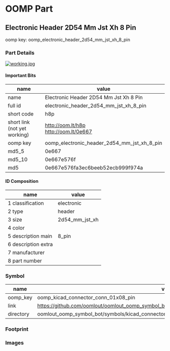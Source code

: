 # OOMP Part  
## Electronic Header 2D54 Mm Jst Xh 8 Pin  
  
oomp key: oomp_electronic_header_2d54_mm_jst_xh_8_pin  
  
### Part Details  
  
[![working.jpg](working_600.jpg)](working.jpg)  
  
#### Important Bits  
| name | value | 
| --- | --- | 
| name | Electronic Header 2D54 Mm Jst Xh 8 Pin | 
| full id | electronic_header_2d54_mm_jst_xh_8_pin | 
| short code | h8p | 
| short link<br>(not yet working) | http://oom.lt/h8p<br>http://oom.lt/0e667 | 
| oomp key | oomp_electronic_header_2d54_mm_jst_xh_8_pin | 
| md5_5 | 0e667 | 
| md5_10 | 0e667e576f | 
| md5 | 0e667e576fa3ec6beeb52ecb999f974a | 
#### ID Composition  
| name | value | 
| --- | --- | 
| 1 classification | electronic | 
| 2 type | header | 
| 3 size | 2d54_mm_jst_xh | 
| 4 color |  | 
| 5 description main | 8_pin | 
| 6 description extra |  | 
| 7 manufacturer |  | 
| 8 part number |  | 
### Symbol  
| name | value | 
| --- | --- | 
| oomp_key | oomp_kicad_connector_conn_01x08_pin | 
| link | https://github.com/oomlout/oomlout_oomp_symbol_bot/tree/main/symbols/kicad_connector_conn_01x08_pin | 
| directory | oomlout_oomp_symbol_bot/symbols/kicad_connector_conn_01x08_pin//working/working.kicad_sym | 
### Footprint  
### Images  
